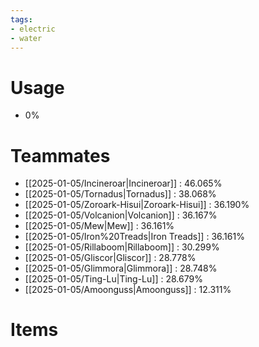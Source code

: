 ```yaml
---
tags:
- electric
- water
---
```

# Usage
- 0%
# Teammates
- [[2025-01-05/Incineroar|Incineroar]] : 46.065%
- [[2025-01-05/Tornadus|Tornadus]] : 38.068%
- [[2025-01-05/Zoroark-Hisui|Zoroark-Hisui]] : 36.190%
- [[2025-01-05/Volcanion|Volcanion]] : 36.167%
- [[2025-01-05/Mew|Mew]] : 36.161%
- [[2025-01-05/Iron%20Treads|Iron Treads]] : 36.161%
- [[2025-01-05/Rillaboom|Rillaboom]] : 30.299%
- [[2025-01-05/Gliscor|Gliscor]] : 28.778%
- [[2025-01-05/Glimmora|Glimmora]] : 28.748%
- [[2025-01-05/Ting-Lu|Ting-Lu]] : 28.679%
- [[2025-01-05/Amoonguss|Amoonguss]] : 12.311%
# Items